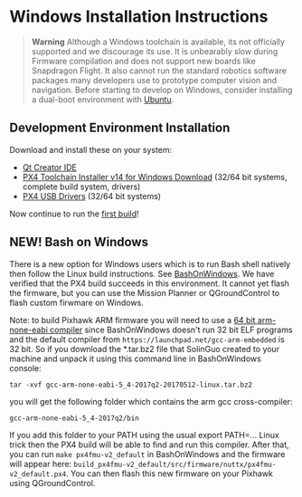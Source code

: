 # Windows Installation Instructions

> **Warning** Although a Windows toolchain is available, its not officially supported and we discourage its use. It is unbearably slow during Firmware compilation and does not support new boards like Snapdragon Flight. It also cannot run the standard robotics software packages many developers use to prototype computer vision and navigation. Before starting to develop on Windows, consider installing a dual-boot environment with [Ubuntu](http://ubuntu.com).

## Development Environment Installation

Download and install these on your system:

  * [Qt Creator IDE](http://www.qt.io/download-open-source/#section-6)
  * [PX4 Toolchain Installer v14 for Windows Download](http://firmware.diydrones.com/Tools/PX4-tools/px4_toolchain_installer_v14_win.exe) (32/64 bit systems, complete build system, drivers)
  * [PX4 USB Drivers](http://pixhawk.org/static/px4driver.msi) (32/64 bit systems)

Now continue to run the [first build](../setup/building_px4.md)!

## NEW! Bash on Windows

There is a new option for Windows users which is to run Bash shell natively then follow the Linux
build instructions.  See [BashOnWindows](https://github.com/Microsoft/BashOnWindows).  We have 
verified that the PX4 build succeeds in this environment.  It cannot yet flash the firmware, but
you can use the Mission Planner or QGroundControl to flash custom firwmare on Windows.

Note: to build Pixhawk ARM firmware you will need to use a [64 bit arm-none-eabi compiler](https://github.com/SolinGuo/arm-none-eabi-bash-on-win10-.git)
since BashOnWindows doesn't run 32 bit ELF programs and the default compiler from `https://launchpad.net/gcc-arm-embedded` is 32 bit.
So if you download the *.tar.bz2 file that SolinGuo created to your machine and unpack it using this command line in BashOnWindows console:

`tar -xvf gcc-arm-none-eabi-5_4-2017q2-20170512-linux.tar.bz2`

you will get the following folder which contains the arm gcc cross-compiler:

`gcc-arm-none-eabi-5_4-2017q2/bin`

If you add this folder to your PATH using the usual export PATH=... Linux trick then the PX4 build will be able to find and run this compiler. After that, you can run `make px4fmu-v2_default` in BashOnWindows and the firmware will appear here: `build_px4fmu-v2_default/src/firmware/nuttx/px4fmu-v2_default.px4`. You can then flash this new firmware on your Pixhawk using QGroundControl.
